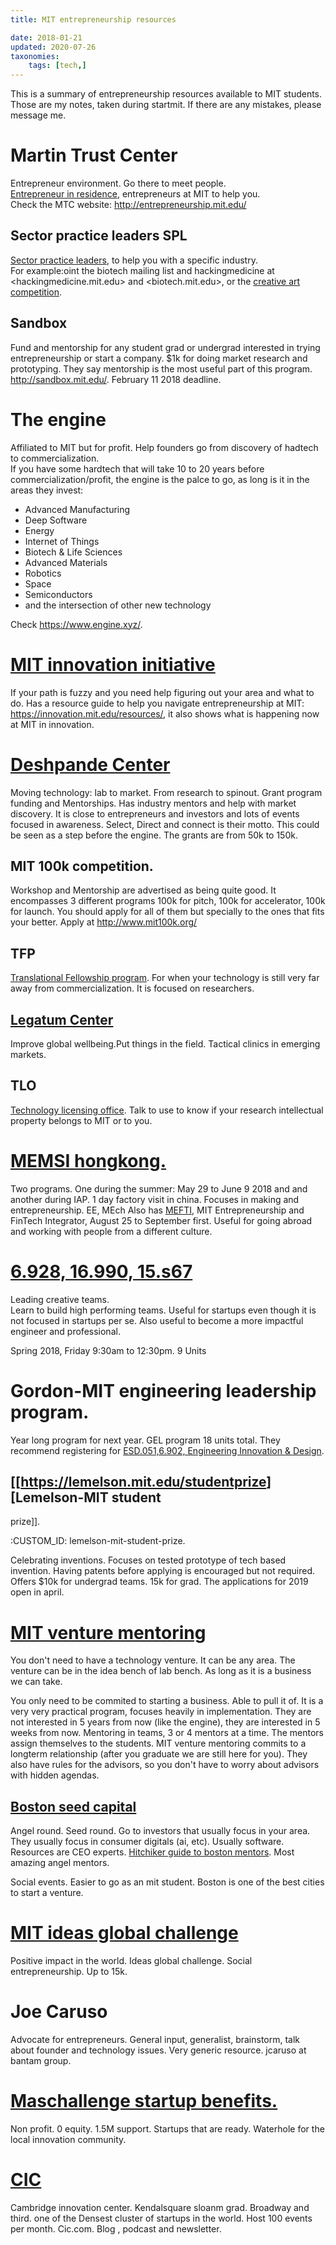 ```yaml
---
title: MIT entrepreneurship resources

date: 2018-01-21
updated: 2020-07-26
taxonomies:
    tags: [tech,]
---
```


This is a summary of entrepreneurship resources available to MIT
students. Those are my notes, taken during startmit. If there are any
mistakes, please message me.


# Martin Trust Center

Entrepreneur environment. Go there to meet people.  
[Entrepreneur in residence](http://entrepreneurship.mit.edu/coaching/), entrepreneurs at MIT to help you.  
Check the MTC website: <http://entrepreneurship.mit.edu/>


## Sector practice leaders SPL

[Sector practice leaders](http://entrepreneurship.mit.edu/sector-practice-leaders/), to help you with a specific industry.  
For example:oint the biotech mailing list and hackingmedicine at
<hackingmedicine.mit.edu> and <biotech.mit.edu>, or the
[creative art competition](https://arts.mit.edu/start/entrepreneurship/creative-arts-competition/).


## Sandbox

Fund and mentorship for any student grad or undergrad interested in
trying entrepreneurship or start a company. $1k for doing market
research and prototyping. They say mentorship is the most useful part of
this program. <http://sandbox.mit.edu/>. February 11 2018 deadline.


# The engine

Affiliated to MIT but for profit. Help founders go from discovery of
hadtech to commercialization.  
If you have some hardtech that will take 10 to 20 years before
commercialization/profit, the engine is the palce to go, as long is it
in the areas they invest:

-   Advanced Manufacturing
-   Deep Software
-   Energy
-   Internet of Things
-   Biotech & Life Sciences
-   Advanced Materials
-   Robotics
-   Space
-   Semiconductors
-   and the intersection of other new technology

Check <https://www.engine.xyz/>.


# [MIT innovation initiative](https://innovation.mit.edu)

If your path is fuzzy and you need help figuring out your area and what
to do. Has a resource guide to help you navigate entrepreneurship at
MIT: <https://innovation.mit.edu/resources/>, it also shows what is
happening now at MIT in innovation.


# [Deshpande Center](http://deshpande.mit.edu/)

Moving technology: lab to market. From research to spinout. Grant
program funding and Mentorships. Has industry mentors and help with
market discovery. It is close to entrepreneurs and investors and lots of
events focused in awareness. Select, Direct and connect is their motto.
This could be seen as a step before the engine. The grants are from 50k
to 150k.


## MIT 100k competition.

Workshop and Mentorship are advertised as being quite good. It
encompasses 3 different programs 100k for pitch, 100k for accelerator,
100k for launch. You should apply for all of them but specially to the
ones that fits your better. Apply at <http://www.mit100k.org/>


## TFP

[Translational Fellowship
program](http://www.rle.mit.edu/translational/). For when your technology is still very far away from
commercialization. It is focused on researchers.


## [Legatum Center](http://legatum.mit.edu/)

Improve global wellbeing.Put things in the field. Tactical clinics in
emerging markets.


## TLO

[Technology licensing office](https://tlo.mit.edu/). Talk to use to
know if your research intellectual property belongs to MIT or to you.


# [MEMSI hongkong.](http://hkinnovationnode.mit.edu/program/memsi/)

Two programs. One during the summer: May 29 to June 9 2018 and and
another during IAP. 1 day factory visit in china. Focuses in making and
entrepreneurship. EE, MEch Also has
[MEFTI](http://hkinnovationnode.mit.edu/program/mefti/), MIT
Entrepreneurship and FinTech Integrator, August 25 to September first.
Useful for going abroad and working with people from a different
culture.


# [6.928, 16.990, 15.s67](https://gelp.mit.edu/grad)

Leading creative teams.  
Learn to build high performing teams. Useful for startups even though it
is not focused in startups per se. Also useful to become a more
impactful engineer and professional.

Spring 2018, Friday 9:30am to 12:30pm. 9 Units


# Gordon-MIT engineering leadership program.

Year long program for next year. GEL program 18 units total. They
recommend registering for
[ESD.051,6.902, Engineering Innovation & Design](https://gelp.mit.edu/students/engineering-innovation-design).


## [[<https://lemelson.mit.edu/studentprize>][Lemelson-MIT student

prize]].

:CUSTOM\_ID: lemelson-mit-student-prize.

Celebrating inventions. Focuses on tested prototype of tech based
invention. Having patents before applying is encouraged but not
required. Offers $10k for undergrad teams. 15k for grad. The
applications for 2019 open in april.


# [MIT venture mentoring](vms.mit.edu.)

You don't need to have a technology venture. It can be any area. The
venture can be in the idea bench of lab bench. As long as it is a
business we can take.

You only need to be commited to starting a business. Able to pull it of.
It is a very very practical program, focuses heavily in implementation.
They are not interested in 5 years from now (like the engine), they are
interested in 5 weeks from now. Mentoring in teams, 3 or 4 mentors at a
time. The mentors assign themselves to the students. MIT venture
mentoring commits to a longterm relationship (after you graduate we are
still here for you). They also have rules for the advisors, so you don't
have to worry about advisors with hidden agendas.


## [Boston seed capital](https://www.bostonseed.com/)

Angel round. Seed round. Go to investors that usually focus in your
area. They usually focus in consumer digitals (ai, etc). Usually
software. Resources are CEO experts.
[Hitchiker guide to boston mentors](http://bostontechguide.com/). Most
amazing angel mentors.

Social events. Easier to go as an mit student. Boston is one of the best
cities to start a venture.


# [MIT ideas global challenge](https://studentlife.mit.edu/ideas)

Positive impact in the world. Ideas global challenge. Social
entrepreneurship. Up to 15k.


# Joe Caruso

Advocate for entrepreneurs. General input, generalist, brainstorm, talk
about founder and technology issues. Very generic resource. jcaruso at
bantam group.


# [Maschallenge startup benefits.](https://masschallenge.org/startup/good-benefits)

Non profit. 0 equity. 1.5M support. Startups that are ready. Waterhole
for the local innovation community.


# [CIC](https://cic.com/)

Cambridge innovation center. Kendalsquare sloanm grad. Broadway and
third. one of the Densest cluster of startups in the world. Host 100
events per month. Cic.com. Blog , podcast and newsletter.

